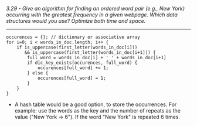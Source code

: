*3.29 - Give an algorithm for finding an ordered word pair (e.g., New York) occurring with the greatest frequency in a given webpage. Which data structures would you use? Optimize both time and space.*
***
```
occurences = {}; // dictionary or associative array
for i=0; i < words_in_doc.length; i++ {
    if is_uppercase(first_letter(words_in_doc[i])) 
       && is_uppercase(first_letter(words_in_doc[i+1])) {
        full_word = words_in_doc[i] + ' ' + words_in_doc[i+1]
        if dic_key_exists(occurences, full_word) {
            occurences[full_word] += 1;
        } else {
            occurences[full_word] = 1;
        }
    }
}
```
- A hash table would be a good option, to store the occurrences. For example: use the words as the key and the number of repeats as the value ("New York -> 6"). If the word "New York" is repeated 6 times.
